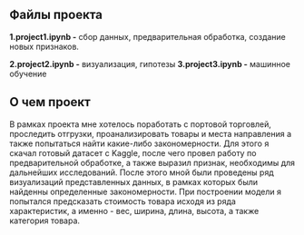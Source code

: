 ## Файлы проекта 
__1.project1.ipynb -__ сбор данных, предварительная обработка, создание новых признаков.

__2.project2.ipynb -__ визуализация, гипотезы
__3.project3.ipynb -__ машинное обучение

## О чем проект
В рамках проекта мне хотелось поработать с портовой торговлей, проследить отгрузки, проанализировать товары и места направления а также попытаться найти какие-либо закономерности. 
Для этого я скачал готовый датасет с Kaggle, после чего провел работу по предварительной обработке, а также выразил признак, необходимы для дальнейших исследований. После этого мной были проведены ряд
визуализаций представленных данных, в рамках которых были найденны определенные закономерности. При построении модели я попытался предсказать стоимость товара исходя из ряда характеристик, а именно - вес,
ширина, длина, высота, а также категория товара.
